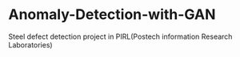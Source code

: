 # Anomaly-Detection-with-GAN
Steel defect detection project in PIRL(Postech information Research Laboratories)
